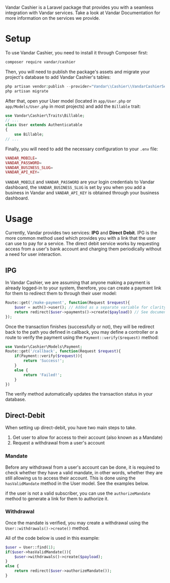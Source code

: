 Vandar Cashier is a Laravel package that provides you with a seamless integration with Vandar services. Take a look at Vandar Documentation for more information on the services we provide.

# Setup
To use Vandar Cashier, you need to install it through Composer first:
```bash
composer require vandar/cashier
```
Then, you will need to publish the package's assets and migrate your project's database to add Vandar Cashier's tables:
```php
php artisan vendor:publish --provider="Vandar\\Cashier\\VandarCashierServiceProvider"
php artisan migrate
```
After that, open your User model (located in `app/User.php` or `app/Models/User.php` in most projects) and add the `Billable` trait:
```php
use Vandar\Cashier\Traits\Billable;
// ...
class User extends Authenticatable
{
    use Billable;
// ...
```
Finally, you will need to add the necessary configuration to your `.env` file:
```php
VANDAR_MOBILE=
VANDAR_PASSWORD=
VANDAR_BUSINESS_SLUG=
VANDAR_API_KEY=
```
`VANDAR_MOBILE` and `VANDAR_PASSWORD` are your login credentials to Vandar dashboard, the `VANDAR_BUSINESS_SLUG` is set by you when you add a business in Vandar and `VANDAR_API_KEY` is obtained through your business dashboard.

# Usage
Currently, Vandar provides two services: **IPG** and **Direct Debit**. IPG is the more common method used which provides you with a link that the user can use to pay for a service. The direct debit service works by requesting access from a user's bank account and charging them periodically without a need for user interaction.

## IPG
In Vandar Cashier, we are assuming that anyone making a payment is already logged-in to your system, therefore, you can create a payment link for them to redirect them to through their user model:
```php
Route::get('/make-payment', function(Request $request){
    $user = auth()->user(); // Added as a separate variable for clarity
    return redirect($user->payments()->create($payload)) // See documentation for info on payload and callback
});
```
Once the transaction finishes (successfully or not), they will be redirect back to the path you defined in callback, you may define a controller or a route to verify the payment using the `Payment::verify($request)` method:
```php
use Vandar\Cashier\Models\Payment;
Route::get('/callback', function(Request $request){
    if(Payment::verify($request)){
        return 'Success!';
    } 
    else {
        return 'Failed!';
    }
})
```
The verify method automatically updates the transaction status in your database.

## Direct-Debit
When setting up direct-debit, you have two main steps to take.
1. Get user to allow for access to their account (also known as a Mandate)
2. Request a withdrawal from a user's account

### Mandate
Before any withdrawal from a user's account can be done, it is required to check whether they have a valid mandate, in other words, whether they are still allowing us to access their account. This is done using the `hasValidMandate` method in the User model. See the examples below.

if the user is not a valid subscriber, you can use the `authorizeMandate` method to generate a link for them to authorize it.

### Withdrawal
Once the mandate is verified, you may create a withdrawal using the `User::withdrawals()->create()` method.

All of the code below is used in this example:
```php
$user = User::find(1);
if($user->hasValidMandate()){
    $user->withdrawals()->create($payload);
}
else {
    return redirect($user->authorizeMandate());
}
```

